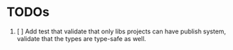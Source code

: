 # TODOs

1. [ ] Add test that validate that only libs projects can have publish system, validate that the types are type-safe as well.

